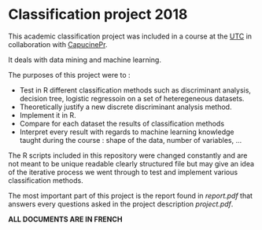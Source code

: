# Classification project 2018

This academic classification project was included in a course at the [UTC](https://www.utc.fr/) in collaboration with [CapucinePr](https://github.com/CapucinePr/).

It deals with data mining and machine learning.

The purposes of this project were to :
* Test in R different classification methods such as discriminant analysis, decision tree, logistic regressoin on a set of heteregeneous datasets.
* Theoretically justify a new discrete discriminant analysis method.
* Implement it in R.
* Compare for each dataset the results of classification methods
* Interpret every result with regards to machine learning knowledge taught during the course : shape of the data, number of variables, ...

The R scripts included in this repository were changed constantly and are not meant to be unique readable clearly structured file but may give an idea of the iterative process we went through to test and implement various classification methods.

The most important part of this project is the report found in *report.pdf* that answers every questions asked in the project description *project.pdf*.

**ALL DOCUMENTS ARE IN FRENCH**
